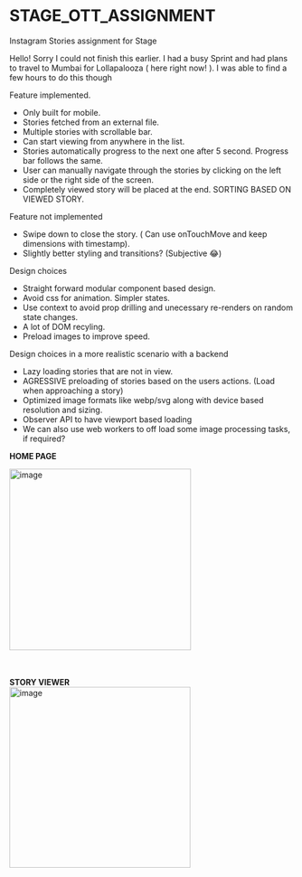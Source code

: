 # STAGE_OTT_ASSIGNMENT
Instagram Stories assignment for Stage 

Hello! Sorry I could not finish this earlier. I had a busy Sprint and had plans to travel to Mumbai for Lollapalooza ( here right now! ). I was able to find a few hours to do this though  

Feature implemented. 

- Only built for mobile.
- Stories fetched from an external file.
- Multiple stories with scrollable bar.
- Can start viewing from anywhere in the list.
- Stories automatically progress to the next one after 5 second. Progress bar follows the same.
- User can manually navigate through the stories by clicking on the left side or the right side of the screen.
- Completely viewed story will be placed at the end. SORTING BASED ON VIEWED STORY.

Feature not implemented

- Swipe down to close the story. ( Can use onTouchMove and keep dimensions with timestamp). 
- Slightly better styling and transitions? (Subjective 😂)

Design choices

- Straight forward modular component based design.
- Avoid css for animation. Simpler states. 
- Use context to avoid prop drilling and unecessary re-renders on random state changes.
- A lot of DOM recyling.
- Preload images to improve speed.

Design choices in a more realistic scenario with a backend
- Lazy loading stories that are not in view.
- AGRESSIVE preloading of stories based on the users actions. (Load when approaching a story)
- Optimized image formats like webp/svg along with device based resolution and sizing.
- Observer API to have viewport based loading
- We can also use web workers to off load some image processing tasks, if required?

**HOME PAGE** </br>


<img width="321" alt="image" src="https://github.com/user-attachments/assets/91b05529-34f8-4270-abe1-91b57d58ec5a" />

</br>
</br>
</br>

**STORY VIEWER** </br>
<img width="320" alt="image" src="https://github.com/user-attachments/assets/16ba37a1-8901-42e0-82b0-ea6cb91346dd" />
